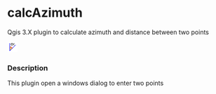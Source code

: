 # calcAzimuth
Qgis 3.X plugin to calculate azimuth and distance between two points

![alt text](https://github.com/josemamira/calcAzimuth/blob/master/src/calc_azimuth/icon.png "Icon")

### Description
This plugin open a windows dialog to enter two points
